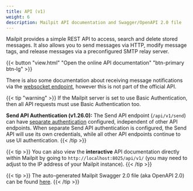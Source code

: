 ```yaml
---
title: API (v1)
weight: 6
description: Mailpit API documentation and Swagger/OpenAPI 2.0 file
---
```


Mailpit provides a simple REST API to access, search and delete stored messages. 
It also allows you to send messages via HTTP, modify message tags, and release messages via a preconfigured SMTP relay server.


<p>
{{< button "view.html" "Open the online API documentation" "btn-primary btn-lg" >}}
</p>

There is also some documentation about receiving message notifications via the [websocket endpoint](./websocket/), however this is not part of the official API.

{{< tip "warning" >}}
If the Mailpit server is set to use Basic Authentication, then all API requests must use Basic Authentication too.

**Send API Authentication (v1.26.0):** The Send API endpoint (`/api/v1/send`) can have [separate authentication](../configuration/http/#send-api-separate-authentication) configured, independent of other API endpoints. When separate Send API authentication is configured, the Send API will use its own credentials, while all other API endpoints continue to use UI authentication.
{{< /tip >}}

{{< tip >}}
You can also view the **interactive** API documentation directly within Mailpit by going to `http://localhost:8025/api/v1/` (you may need to adjust to the IP address of your Mailpit instance).
{{< /tip >}}

{{< tip >}}
The auto-generated Mailpit Swagger 2.0 file (aka OpenAPI 2.0) can be found [here](https://raw.githubusercontent.com/axllent/mailpit/master/server/ui/api/v1/swagger.json).
{{< /tip >}}

